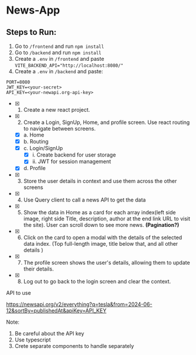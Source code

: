 # News-App

## Steps to Run:

1. Go to `/frontend` and run `npm install`
2. Go to `/backend` and run `npm install`
3. Create a `.env` in `/frontend` and paste `VITE_BACKEND_API="http://localhost:8080/"`
4. Create a `.env` in `/backend` and paste:
  ```
  PORT=8080
  JWT_KEY=<your-secret>
  API_KEY=<your-newapi.org-api-key>

  ```


- [x] 1. Create a new react project.
- [x] 2. Create a Login, SignUp, Home, and profile screen. Use react routing to navigate between screens.
  - [x] a. Home
  - [x] b. Routing
  - [x] c. Login/SignUp
    - [x] i. Create backend for user storage
    - [x] ii. JWT for session management 
  - [x] d. Profile 
- [x] 3. Store the user details in context and use them across the other screens
- [x] 4. Use Query client to call a news API to get the data 
- [x] 5. Show the data in Home as a card for each array index(left side image, right side Title, description, author at the end link URL to visit the site). User can scroll down to see more news. **(Pagination?)**
- [x] 6. Click on the card to open a modal with the details of the selected data index.
(Top full-length image, title below that, and all other details )
- [x] 7. The profile screen shows the user's details, allowing them to update their details.
- [x] 8. Log out to go back to the login screen and clear the context.
 
API to use

https://newsapi.org/v2/everything?q=tesla&from=2024-06-12&sortBy=publishedAt&apiKey=API_KEY
 
Note:

1. Be careful about the API key
2. Use typescript
3. Crete separate components to handle separately